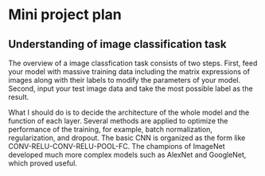 # Mini project plan

## Understanding of image classification task

The overview of a image classfication task consists of two steps. First, feed your model with massive training data including the matrix expressions of images along with their labels to modify the parameters of your model. Second, input your test image data and take the most possible label as the result.

What I should do is to decide the architecture of the whole model and the function of each layer. Several methods are applied to optimize the performance of the training, for example, batch normalization, regularization, and dropout. The basic CNN is organized as the form like CONV-RELU-CONV-RELU-POOL-FC. The champions of ImageNet developed much more complex models such as AlexNet and GoogleNet, which proved useful. 